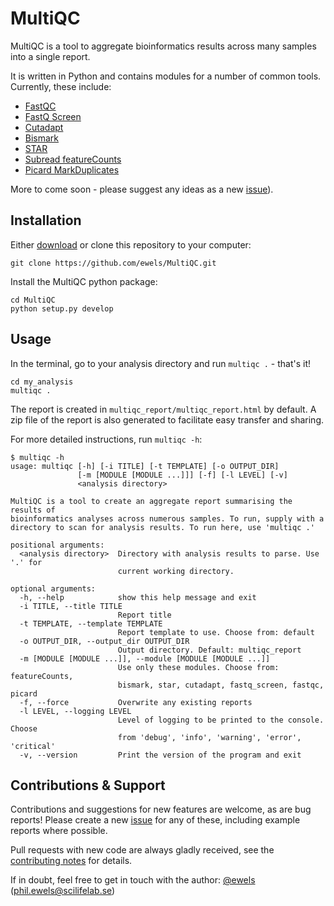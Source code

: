 # MultiQC
MultiQC is a tool to aggregate bioinformatics results across many samples into
a single report.

It is written in Python and contains modules for a number of common tools.
Currently, these include:
* [FastQC](http://www.bioinformatics.babraham.ac.uk/projects/fastqc/)
* [FastQ Screen](http://www.bioinformatics.babraham.ac.uk/projects/fastq_screen/)
* [Cutadapt](https://code.google.com/p/cutadapt/)
* [Bismark](http://www.bioinformatics.babraham.ac.uk/projects/bismark/)
* [STAR](https://github.com/alexdobin/STAR)
* [Subread featureCounts](http://bioinf.wehi.edu.au/featureCounts/)
* [Picard MarkDuplicates](http://broadinstitute.github.io/picard/)

More to come soon - please suggest any ideas as a new
[issue](https://github.com/ewels/MultiQC/issues)).

## Installation

Either [download](https://github.com/ewels/MultiQC/archive/master.zip) or clone
this repository to your computer:
```
git clone https://github.com/ewels/MultiQC.git
```

Install the MultiQC python package:
```
cd MultiQC
python setup.py develop
```

## Usage

In the terminal, go to your analysis directory and run `multiqc .` - that's it!
```
cd my_analysis
multiqc .
```

The report is created in `multiqc_report/multiqc_report.html` by default.
A zip file of the report is also generated to facilitate easy transfer and sharing.

For more detailed instructions, run `multiqc -h`:

```
$ multiqc -h
usage: multiqc [-h] [-i TITLE] [-t TEMPLATE] [-o OUTPUT_DIR]
               [-m [MODULE [MODULE ...]]] [-f] [-l LEVEL] [-v]
               <analysis directory>

MultiQC is a tool to create an aggregate report summarising the results of
bioinformatics analyses across numerous samples. To run, supply with a
directory to scan for analysis results. To run here, use 'multiqc .'

positional arguments:
  <analysis directory>  Directory with analysis results to parse. Use '.' for
                        current working directory.

optional arguments:
  -h, --help            show this help message and exit
  -i TITLE, --title TITLE
                        Report title
  -t TEMPLATE, --template TEMPLATE
                        Report template to use. Choose from: default
  -o OUTPUT_DIR, --output_dir OUTPUT_DIR
                        Output directory. Default: multiqc_report
  -m [MODULE [MODULE ...]], --module [MODULE [MODULE ...]]
                        Use only these modules. Choose from: featureCounts,
                        bismark, star, cutadapt, fastq_screen, fastqc, picard
  -f, --force           Overwrite any existing reports
  -l LEVEL, --logging LEVEL
                        Level of logging to be printed to the console. Choose
                        from 'debug', 'info', 'warning', 'error', 'critical'
  -v, --version         Print the version of the program and exit
```

## Contributions & Support
Contributions and suggestions for new features are welcome, as are bug reports!
Please create a new [issue](https://github.com/ewels/MultiQC/issues) for any
of these, including example reports where possible.

Pull requests with new code are always gladly received, see the
[contributing notes](https://github.com/ewels/MultiQC/blob/master/CONTRIBUTING.md)
for details.

If in doubt, feel free to get in touch with the author:
[@ewels](https://github.com/ewels) (phil.ewels@scilifelab.se)
